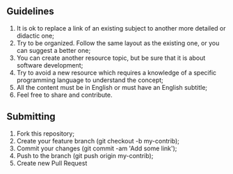 ## Guidelines

1. It is ok to replace a link of an existing subject to another more detailed or didactic one;
2. Try to be organized. Follow the same layout as the existing one, or you can suggest a better one;
3. You can create another resource topic, but be sure that it is about software development;
4. Try to avoid a new resource which requires a knowledge of a specific programming language to understand the concept;
5. All the content must be in English or must have an English subtitle;
6. Feel free to share and contribute.

## Submitting

1. Fork this repository;
2. Create your feature branch (git checkout -b my-contrib);
3. Commit your changes (git commit -am 'Add some link');
4. Push to the branch (git push origin my-contrib);
5. Create new Pull Request
